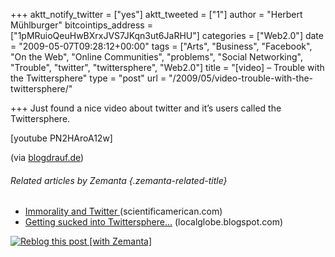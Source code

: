 +++
aktt_notify_twitter = ["yes"]
aktt_tweeted = ["1"]
author = "Herbert Mühlburger"
bitcointips_address = ["1pMRuioQeuHwBXrxJVS7JKqn3ut6JaRHU"]
categories = ["Web2.0"]
date = "2009-05-07T09:28:12+00:00"
tags = ["Arts", "Business", "Facebook", "On the Web", "Online Communities", "problems", "Social Networking", "Trouble", "twitter", "twittersphere", "Web2.0"]
title = "[video] – Trouble with the Twittersphere"
type = "post"
url = "/2009/05/video-trouble-with-the-twittersphere/"

+++
Just found a nice video about twitter and it&#8217;s users called the <span class="zem_slink">Twittersphere</span>.

[youtube PN2HAroA12w]

(via <a title="blogdaruf.de" href="http://blogdrauf.de/die-nackte-wahrheit-uber-twitter/1491/" target="_blank">blogdrauf.de</a>)

###### Related articles by Zemanta {.zemanta-related-title}

<ul class="zemanta-article-ul">
  <li class="zemanta-article-ul-li">
    <a href="http://www.scientificamerican.com/podcast/episode.cfm?id=immorality-and-twitter-09-05-04"> Immorality and Twitter </a> (scientificamerican.com)
  </li>
  <li class="zemanta-article-ul-li">
    <a href="http://localglobe.blogspot.com/2009/02/getting-sucked-into-twittersphere.html">Getting sucked into Twittersphere&#8230;</a> (localglobe.blogspot.com)
  </li>
</ul>

<div class="zemanta-pixie">
  <a class="zemanta-pixie-a" title="Reblog this post [with Zemanta]" href="http://reblog.zemanta.com/zemified/446858a7-8ecf-48fd-9cd0-af27d72e72a3/"><img class="zemanta-pixie-img" src="http://img.zemanta.com/reblog_e.png?x-id=446858a7-8ecf-48fd-9cd0-af27d72e72a3" alt="Reblog this post [with Zemanta]" /></a><span class="zem-script more-related pretty-attribution"></span>
</div>